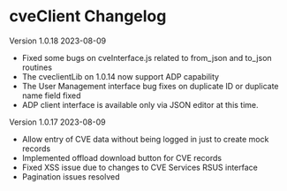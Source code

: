 # cveClient Changelog

Version 1.0.18  2023-08-09

* Fixed some bugs on cveInterface.js related to from_json and to_json routines
* The cveclientLib on 1.0.14 now support ADP capability
* The User Management interface bug fixes on duplicate ID or duplicate name field fixed
* ADP client interface is available only via JSON editor at this time.


Version 1.0.17  2023-08-09
* Allow entry of CVE data without being logged in just to create mock records
* Implemented offload download button for CVE records
* Fixed XSS issue due to changes to CVE Services RSUS interface
* Pagination issues resolved
